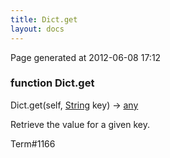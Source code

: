 ```yaml
---
title: Dict.get
layout: docs
---
```


<div class="bottom_right_note">Page generated at 2012-06-08 17:12</div>
<h3><span class="minor">function</span> Dict.get</h3>

Dict.get(self, <a href="/docs/String.html">String</a> key) -> <a href="/docs/any.html">any</a>
<p>Retrieve the value for a given key.</p>

<p><span class="extra_minor">Term#1166</span></p>

